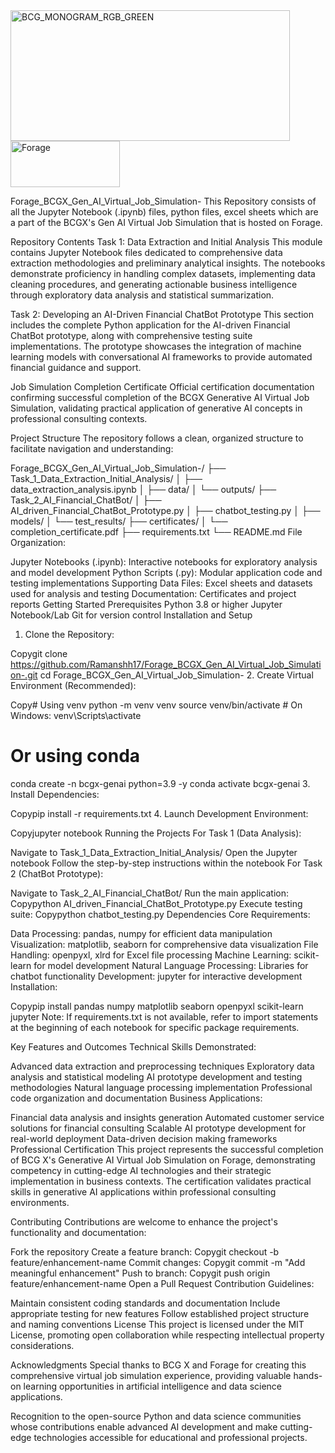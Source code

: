 <img width="447" height="209" alt="BCG_MONOGRAM_RGB_GREEN" src="https://github.com/user-attachments/assets/46748a12-6bb5-41c1-8116-a7f4522ea793" />
<img width="175" height="74" alt="Forage" src="https://github.com/user-attachments/assets/014e0a0a-0f87-4fd1-93c5-5c44fd474af2" />

Forage_BCGX_Gen_AI_Virtual_Job_Simulation-
This Repository consists of all the Jupyter Notebook (.ipynb) files, python files, excel sheets which are a part of the BCGX's Gen AI Virtual Job Simulation that is hosted on Forage.

Repository Contents
Task 1: Data Extraction and Initial Analysis This module contains Jupyter Notebook files dedicated to comprehensive data extraction methodologies and preliminary analytical insights. The notebooks demonstrate proficiency in handling complex datasets, implementing data cleaning procedures, and generating actionable business intelligence through exploratory data analysis and statistical summarization.

Task 2: Developing an AI-Driven Financial ChatBot Prototype This section includes the complete Python application for the AI-driven Financial ChatBot prototype, along with comprehensive testing suite implementations. The prototype showcases the integration of machine learning models with conversational AI frameworks to provide automated financial guidance and support.

Job Simulation Completion Certificate Official certification documentation confirming successful completion of the BCGX Generative AI Virtual Job Simulation, validating practical application of generative AI concepts in professional consulting contexts.

Project Structure
The repository follows a clean, organized structure to facilitate navigation and understanding:

Forage_BCGX_Gen_AI_Virtual_Job_Simulation-/
├── Task_1_Data_Extraction_Initial_Analysis/
│   ├── data_extraction_analysis.ipynb
│   ├── data/
│   └── outputs/
├── Task_2_AI_Financial_ChatBot/
│   ├── AI_driven_Financial_ChatBot_Prototype.py
│   ├── chatbot_testing.py
│   ├── models/
│   └── test_results/
├── certificates/
│   └── completion_certificate.pdf
├── requirements.txt
└── README.md
File Organization:

Jupyter Notebooks (.ipynb): Interactive notebooks for exploratory analysis and model development
Python Scripts (.py): Modular application code and testing implementations
Supporting Data Files: Excel sheets and datasets used for analysis and testing
Documentation: Certificates and project reports
Getting Started
Prerequisites
Python 3.8 or higher
Jupyter Notebook/Lab
Git for version control
Installation and Setup
1. Clone the Repository:

Copygit clone https://github.com/Ramanshh17/Forage_BCGX_Gen_AI_Virtual_Job_Simulation-.git
cd Forage_BCGX_Gen_AI_Virtual_Job_Simulation-
2. Create Virtual Environment (Recommended):

Copy# Using venv
python -m venv venv
source venv/bin/activate  # On Windows: venv\Scripts\activate

# Or using conda
conda create -n bcgx-genai python=3.9 -y
conda activate bcgx-genai
3. Install Dependencies:

Copypip install -r requirements.txt
4. Launch Development Environment:

Copyjupyter notebook
Running the Projects
For Task 1 (Data Analysis):

Navigate to Task_1_Data_Extraction_Initial_Analysis/
Open the Jupyter notebook
Follow the step-by-step instructions within the notebook
For Task 2 (ChatBot Prototype):

Navigate to Task_2_AI_Financial_ChatBot/
Run the main application:
Copypython AI_driven_Financial_ChatBot_Prototype.py
Execute testing suite:
Copypython chatbot_testing.py
Dependencies
Core Requirements:

Data Processing: pandas, numpy for efficient data manipulation
Visualization: matplotlib, seaborn for comprehensive data visualization
File Handling: openpyxl, xlrd for Excel file processing
Machine Learning: scikit-learn for model development
Natural Language Processing: Libraries for chatbot functionality
Development: jupyter for interactive development
Installation:

Copypip install pandas numpy matplotlib seaborn openpyxl scikit-learn jupyter
Note: If requirements.txt is not available, refer to import statements at the beginning of each notebook for specific package requirements.

Key Features and Outcomes
Technical Skills Demonstrated:

Advanced data extraction and preprocessing techniques
Exploratory data analysis and statistical modeling
AI prototype development and testing methodologies
Natural language processing implementation
Professional code organization and documentation
Business Applications:

Financial data analysis and insights generation
Automated customer service solutions for financial consulting
Scalable AI prototype development for real-world deployment
Data-driven decision making frameworks
Professional Certification
This project represents the successful completion of BCG X's Generative AI Virtual Job Simulation on Forage, demonstrating competency in cutting-edge AI technologies and their strategic implementation in business contexts. The certification validates practical skills in generative AI applications within professional consulting environments.

Contributing
Contributions are welcome to enhance the project's functionality and documentation:

Fork the repository
Create a feature branch:
Copygit checkout -b feature/enhancement-name
Commit changes:
Copygit commit -m "Add meaningful enhancement"
Push to branch:
Copygit push origin feature/enhancement-name
Open a Pull Request
Contribution Guidelines:

Maintain consistent coding standards and documentation
Include appropriate testing for new features
Follow established project structure and naming conventions
License
This project is licensed under the MIT License, promoting open collaboration while respecting intellectual property considerations.

Acknowledgments
Special thanks to BCG X and Forage for creating this comprehensive virtual job simulation experience, providing valuable hands-on learning opportunities in artificial intelligence and data science applications.

Recognition to the open-source Python and data science communities whose contributions enable advanced AI development and make cutting-edge technologies accessible for educational and professional projects.
